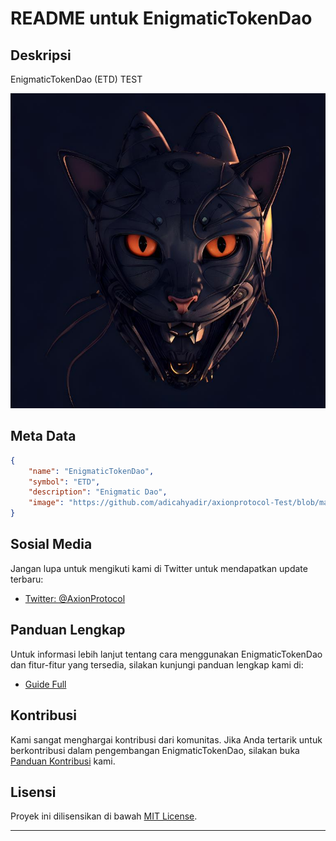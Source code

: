 # README untuk EnigmaticTokenDao 

## Deskripsi

EnigmaticTokenDao (ETD) TEST 

![EnigmaticTokenDao Logo](https://github.com/adicahyadir/axionprotocol-Test/blob/main/13.jpg)

## Meta Data

```json
{
    "name": "EnigmaticTokenDao",
    "symbol": "ETD",
    "description": "Enigmatic Dao",
    "image": "https://github.com/adicahyadir/axionprotocol-Test/blob/main/13.jpg"
}
```

## Sosial Media

Jangan lupa untuk mengikuti kami di Twitter untuk mendapatkan update terbaru:

- [Twitter: @AxionProtocol](https://twitter.com/AxionProtocol)

## Panduan Lengkap

Untuk informasi lebih lanjut tentang cara menggunakan EnigmaticTokenDao dan fitur-fitur yang tersedia, silakan kunjungi panduan lengkap kami di:

- [Guide Full](https://docs.axionprotocol.com/competitions/incentivised-testnet-beta)

## Kontribusi

Kami sangat menghargai kontribusi dari komunitas. Jika Anda tertarik untuk berkontribusi dalam pengembangan EnigmaticTokenDao, silakan buka [Panduan Kontribusi](CONTRIBUTING.md) kami.

## Lisensi

Proyek ini dilisensikan di bawah [MIT License](LICENSE).

---
